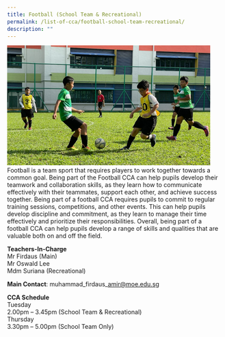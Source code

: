 ```yaml
---
title: Football (School Team & Recreational)
permalink: /list-of-cca/football-school-team-recreational/
description: ""
---
```

![](/images/CCAs/2023-cca-football.png)
Football is a team sport that requires players to work together towards a common goal. Being part of the Football CCA can help pupils develop their teamwork and collaboration skills, as they learn how to communicate effectively with their teammates, support each other, and achieve success together. Being part of a football CCA requires pupils to commit to regular training sessions, competitions, and other events. This can help pupils develop discipline and commitment, as they learn to manage their time effectively and prioritize their responsibilities. Overall, being part of a football CCA can help pupils develop a range of skills and qualities that are valuable both on and off the field.

**Teachers-In-Charge**
<br>Mr Firdaus (Main)
<br>Mr Oswald Lee
<br>Mdm Suriana (Recreational)

**Main Contact**: muhammad\_firdaus\_amir@moe.edu.sg

**CCA Schedule**
<br>Tuesday
<br>2.00pm – 3.45pm (School Team &amp; Recreational)
<br>Thursday
<br>3.30pm – 5.00pm (School Team Only)